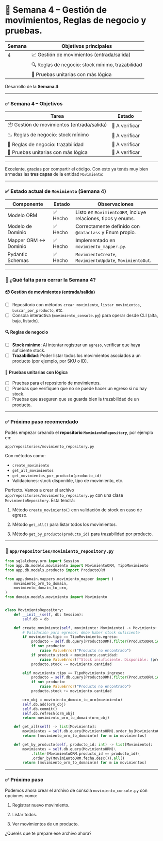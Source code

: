 # 📅 Semana 4 – Gestión de movimientos, Reglas de negocio y pruebas.

| Semana | Objetivos principales                                             |
| ------ | ----------------------------------------------------------------- |
| 4      | 📈 Gestión de movimientos (entrada/salida)                        |
|        | 🔍 Reglas de negocio: stock mínimo, trazabilidad                  |
|        | 🧪 Pruebas unitarias con más lógica                               |

Desarrollo de la **Semana 4**:

---

### ✅ **Semana 4 – Objetivos**

| Tarea                                      | Estado         |
| ------------------------------------------ | -------------- |
| 📦 Gestión de movimientos (entrada/salida) | 🔲 A verificar |
| 📉 Reglas de negocio: stock mínimo         | 🔲 A verificar |
| 🔁 Reglas de negocio: trazabilidad         | 🔲 A verificar |
| 🧪 Pruebas unitarias con más lógica        | 🔲 A verificar |

----
Excelente, gracias por compartir el código. Con esto ya tenés muy bien armadas las **tres capas** de la entidad `Movimiento`:

---

### ✅ Estado actual de `Movimiento` (Semana 4)

| Componente             | Estado  | Observaciones                                                |
| ---------------------- | ------- | ------------------------------------------------------------ |
| Modelo ORM             | ✅ Hecho | Listo en `MovimientoORM`, incluye relaciones, tipos y enums. |
| Modelo de Dominio      | ✅ Hecho | Correctamente definido con `@dataclass` y Enum propio.       |
| Mapper ORM <-> Dominio | ✅ Hecho | Implementado en `movimiento_mapper.py`.                      |
| Pydantic Schemas       | ✅ Hecho | `MovimientoCreate`, `MovimientoUpdate`, `MovimientoOut`.     |

---

### 📌 ¿Qué falta para cerrar la Semana 4?

#### 📦 Gestión de movimientos (entrada/salida)

* [ ] Repositorio con métodos `crear_movimiento`, `listar_movimientos`, `buscar_por_producto`, etc.
* [ ] Consola interactiva (`movimiento_console.py`) para operar desde CLI (alta, baja, listado).

#### 🔍 Reglas de negocio

* [ ] **Stock mínimo**: Al intentar registrar un `egreso`, verificar que haya suficiente stock.
* [ ] **Trazabilidad**: Poder listar todos los movimientos asociados a un producto (por ejemplo, por SKU o ID).

#### 🧪 Pruebas unitarias con lógica

* [ ] Pruebas para el repositorio de movimientos.
* [ ] Pruebas que verifiquen que no se puede hacer un egreso si no hay stock.
* [ ] Pruebas que aseguren que se guarda bien la trazabilidad de un producto.

---

### ✅ Próximo paso recomendado

Podés empezar creando el **repositorio `MovimientoRepository`**, por ejemplo en:

```
app/repositories/movimiento_repository.py
```

Con métodos como:

* `create_movimiento`
* `get_all_movimientos`
* `get_movimientos_por_producto(producto_id)`
* Validaciones: stock disponible, tipo de movimiento, etc.

Perfecto. Vamos a crear el archivo `app/repositories/movimiento_repository.py` con una clase `MovimientoRepository`. Esta tendrá:

1.  Método `create_movimiento()` con validación de stock en caso de egreso.
    
2.  Método `get_all()` para listar todos los movimientos.
    
3.  Método `get_by_producto(producto_id)` para trazabilidad por producto.
    

----------

### 📁 `app/repositories/movimiento_repository.py`

```python
from sqlalchemy.orm import Session
from app.db.models.movimiento import MovimientoORM, TipoMovimiento
from app.db.models.producto import ProductoORM

from app.domain.mappers.movimiento_mapper import (
    movimiento_orm_to_domain,
    movimiento_domain_to_orm,
)
from domain.models.movimiento import Movimiento


class MovimientoRepository:
    def __init__(self, db: Session):
        self.db = db

    def create_movimiento(self, movimiento: Movimiento) -> Movimiento:
        # Validación para egresos: debe haber stock suficiente
        if movimiento.tipo == TipoMovimiento.egreso:
            producto = self.db.query(ProductoORM).filter(ProductoORM.id == movimiento.producto_id).first()
            if not producto:
                raise ValueError("Producto no encontrado")
            if producto.stock < movimiento.cantidad:
                raise ValueError(f"Stock insuficiente. Disponible: {producto.stock}, Requerido: {movimiento.cantidad}")
            producto.stock -= movimiento.cantidad

        elif movimiento.tipo == TipoMovimiento.ingreso:
            producto = self.db.query(ProductoORM).filter(ProductoORM.id == movimiento.producto_id).first()
            if not producto:
                raise ValueError("Producto no encontrado")
            producto.stock += movimiento.cantidad

        orm_obj = movimiento_domain_to_orm(movimiento)
        self.db.add(orm_obj)
        self.db.commit()
        self.db.refresh(orm_obj)
        return movimiento_orm_to_domain(orm_obj)

    def get_all(self) -> list[Movimiento]:
        movimientos = self.db.query(MovimientoORM).order_by(MovimientoORM.fecha.desc()).all()
        return [movimiento_orm_to_domain(m) for m in movimientos]

    def get_by_producto(self, producto_id: int) -> list[Movimiento]:
        movimientos = self.db.query(MovimientoORM)\
            .filter(MovimientoORM.producto_id == producto_id)\
            .order_by(MovimientoORM.fecha.desc()).all()
        return [movimiento_orm_to_domain(m) for m in movimientos]

```

----------

### ✅ Próximo paso

Podemos ahora crear el archivo de consola `movimiento_console.py` con opciones como:

1.  Registrar nuevo movimiento.
    
2.  Listar todos.
    
3.  Ver movimientos de un producto.
    

¿Querés que te prepare ese archivo ahora?

<!--stackedit_data:
eyJoaXN0b3J5IjpbNTE1Mjc1NzQ4LDU5NzU2MTE3NCw5MDk4MD
Q0NDRdfQ==
-->